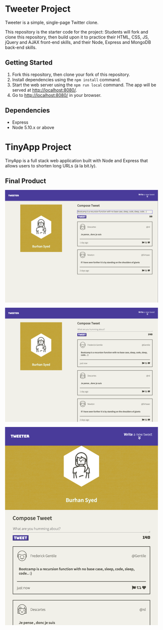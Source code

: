 # Tweeter Project

Tweeter is a simple, single-page Twitter clone.

This repository is the starter code for the project: Students will fork and clone this repository, then build upon it to practice their HTML, CSS, JS, jQuery and AJAX front-end skills, and their Node, Express and MongoDB back-end skills.

## Getting Started

1. Fork this repository, then clone your fork of this repository.
2. Install dependencies using the `npm install` command.
3. Start the web server using the `npm run local` command. The app will be served at <http://localhost:8080/>.
4. Go to <http://localhost:8080/> in your browser.

## Dependencies

- Express
- Node 5.10.x or above

# TinyApp Project

TinyApp is a full stack web application built with Node and Express that allows users to shorten long URLs (à la bit.ly).

## Final Product

!["Writing a tweet on Tweeter!"](https://github.com/burhansyd/tweeter/blob/master/public/images/Screen%20Shot%202021-08-13%20at%206.54.44%20PM.png?raw=true)

!["Tweeter feed with updated tweet!"](https://github.com/burhansyd/tweeter/blob/master/public/images/Screen%20Shot%202021-08-13%20at%206.55.34%20PM.png?raw=true)

!["Tweeter in mobile/tablet!"](https://github.com/burhansyd/tweeter/blob/master/public/images/Screen%20Shot%202021-08-13%20at%206.56.01%20PM.png?raw=true)